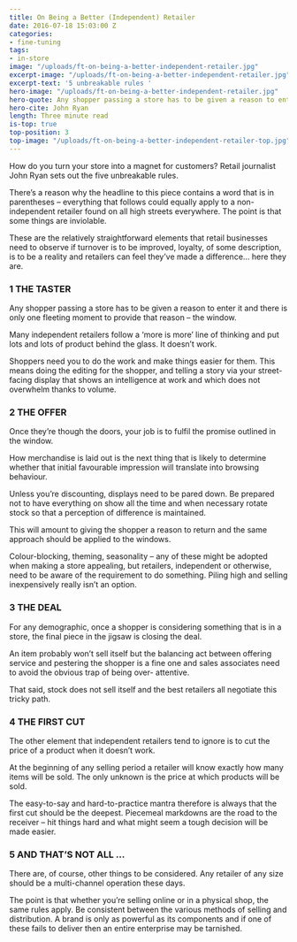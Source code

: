 ```yaml
---
title: On Being a Better (Independent) Retailer
date: 2016-07-18 15:03:00 Z
categories:
- fine-tuning
tags:
- in-store
image: "/uploads/ft-on-being-a-better-independent-retailer.jpg"
excerpt-image: "/uploads/ft-on-being-a-better-independent-retailer.jpg"
excerpt-text: '5 unbreakable rules '
hero-image: "/uploads/ft-on-being-a-better-independent-retailer.jpg"
hero-quote: Any shopper passing a store has to be given a reason to enter it.
hero-cite: John Ryan
length: Three minute read
is-top: true
top-position: 3
top-image: "/uploads/ft-on-being-a-better-independent-retailer-top.jpg"
---
```


How do you turn your store into a magnet for customers? Retail journalist John Ryan sets out the five unbreakable rules. 

There’s a reason why the headline to this piece contains a word that is in parentheses – everything that follows could equally apply to a non-independent retailer found on all high streets everywhere. The point is that some things are inviolable. 

These are the relatively straightforward elements that retail businesses need to observe if turnover is to be improved, loyalty, of some description, is to be a reality and retailers can feel they’ve made a difference… here they are. 

### 1 THE TASTER 

Any shopper passing a store has to be given a reason to enter it and there is only one fleeting moment to provide that reason – the window. 

Many independent retailers follow a ‘more is more’ line of thinking and put lots and lots of product behind the glass. It doesn’t work. 

Shoppers need you to do the work and make things easier for them. This means doing the editing for the shopper, and telling a story via your street-facing display that shows an intelligence at work and which does not overwhelm thanks to volume. 

### 2 THE OFFER 

Once they’re though the doors, your job is to fulfil the promise outlined in the window. 

How merchandise is laid out is the next thing that is likely to determine whether that initial favourable impression will translate into browsing behaviour. 

Unless you’re discounting, displays need to be pared down. Be prepared not to have everything on show all the time and when necessary rotate stock so that a perception of difference is maintained. 

This will amount to giving the shopper a reason to return and the same approach should be applied to the windows. 

Colour-blocking, theming, seasonality – any of these might be adopted when making a store appealing, but retailers, independent or otherwise, need to be aware of the requirement to do something. Piling high and selling inexpensively really isn’t an option. 

### 3 THE DEAL 

For any demographic, once a shopper is considering something that is in a store, the final piece in the jigsaw is closing the deal. 

An item probably won’t sell itself but the balancing act between offering service and pestering the shopper is a fine one and sales associates need to avoid the obvious trap of being over- attentive. 

That said, stock does not sell itself and the best retailers all negotiate this tricky path. 

### 4 THE FIRST CUT

The other element that independent retailers tend to ignore is to cut the price of a product when it doesn’t work. 

At the beginning of any selling period a retailer will know exactly how many items will be sold. The only unknown is the price at which products will be sold. 

The easy-to-say and hard-to-practice mantra therefore is always that the first cut should be the deepest. Piecemeal markdowns are the road to the receiver – hit things hard and what might seem a tough decision will be made easier. 

### 5 AND THAT’S NOT ALL …

There are, of course, other things to be considered. Any retailer of any size should be a multi-channel operation these days. 

The point is that whether you’re selling online or in a physical shop, the same rules apply. Be consistent between the various methods of selling and distribution. A brand is only as powerful as its components and if one of these fails to deliver then an entire enterprise may be tarnished. 

